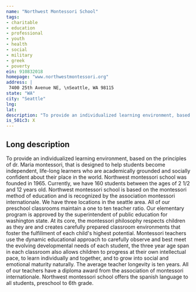 ```yaml
---
name: "Northwest Montessori School"
tags:
- charitable
- education
- professional
- youth
- health
- social
- military
- greek
- poverty
ein: 910832018
homepage: "www.northwestmontessori.org"
address: |
 7400 25th Avenue NE, \nSeattle, WA 98115
state: "WA"
city: "Seattle"
lng: 
lat: 
description: "To provide an individualized learning environment, based on the principles of dr. Maria montessori, that is designed to help students become independent, life-long learners who are academically grounded and socially confident about their place in the world. "
is_501c3: X
---
```


## Long description

To provide an individualized learning environment, based on the principles of dr. Maria montessori, that is designed to help students become independent, life-long learners who are academically grounded and socially confident about their place in the world. Northwest montessori school was founded in 1965. Currently, we have 160 students between the ages of 2 1/2 and 12 years old. Northwest montessori school is based on the montessori method of education and is recognized by the association montessori internationale. We have three locations in the seattle area. All of our preschool classrooms maintain a one to ten teacher ratio. Our elementary program is approved by the superintendent of public education for washington state. At its core, the montessori philosophy respects children as they are and creates carefully prepared classroom environments that foster the fulfillment of each child's highest potential. Montessori teachers use the dynamic educational approach to carefully observe and best meet the evolving developmental needs of each student, the three year age span in each classroom also allows children to progress at their own intellectual pace, to learn individually and together, and to grow into social and emotional maturity naturally. The average teacher longevity is ten years. All of our teachers have a diploma award from the association of montessori internationale. Northwest montessori school offers the spanish language to all students, preschool to 6th grade. 
